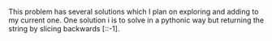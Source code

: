 This problem has several solutions which I plan on exploring and adding to my current one.  One solution i is to solve in a pythonic way but returning the string by slicing backwards [::-1].
